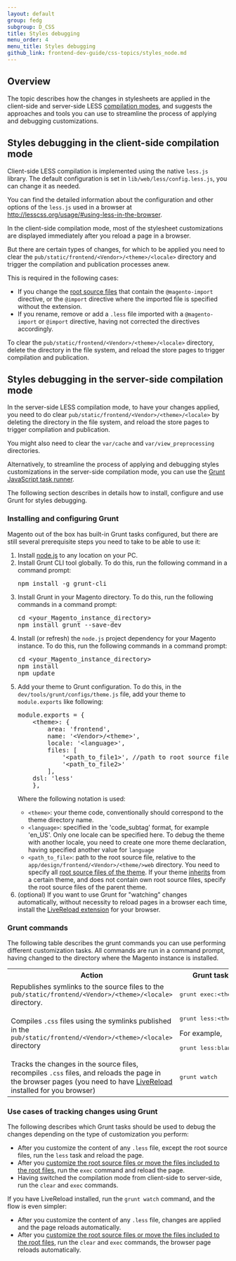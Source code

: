 ```yaml
---
layout: default
group: fedg
subgroup: D_CSS
title: Styles debugging
menu_order: 4
menu_title: Styles debugging
github_link: frontend-dev-guide/css-topics/styles_node.md
---
```


<h2>Overview</h2>

The topic describes how the changes in stylesheets are applied in the client-side and server-side LESS <a href="{{site.gdeurl}}frontend-dev-guide/css-topics/css-preprocess.html" target="_blank">compilation modes</a>, and suggests the approaches and tools you can use to streamline the process of applying and debugging customizations. 


<h2 id="css_debug_client">Styles debugging in the client-side compilation mode</h2>

Client-side LESS compilation is implemented using the native `less.js` library. The default configuration is set in <code>lib/web/less/config.less.js</code>, you can change it as needed. 

You can find the detailed information about the configuration and other options of the <code>less.js</code> used in a browser at <a href="http://lesscss.org/usage/#using-less-in-the-browser" target="_blank">http://lesscss.org/usage/#using-less-in-the-browser</a>.

In the client-side compilation mode, most of the stylesheet customizations are displayed immediately after you reload a page in a browser. 

<span id="css_exception"/>But there are certain types of changes, for which to be applied you need to clear the <code>pub/static/frontend/&lt;Vendor&gt;/&lt;theme&gt;/&lt;locale&gt;</code> directory and trigger the compilation and publication processes anew.

This is required in the following cases:
<ul>
<li>If you change the <a href="{{site.gdeurl}}frontend-dev-guide/css-topics/css-preprocess.html#css_preprocess_terms" target="_blank">root source files</a> that contain the <code>@magento-import</code> directive, or the <code>@import</code> directive where the imported file is specified without the extension.</li>
<li>If you rename, remove or add a <code>.less</code> file imported with a <code>@magento-import</code> or <code>@import</code> directive, having not corrected the directives accordingly.</li>

</ul>

To clear the <code>pub/static/frontend/&lt;Vendor&gt;/&lt;theme&gt;/&lt;locale&gt;</code> directory, delete the directory in the file system, and reload the store pages to trigger compilation and publication.

<h2 id="css_debug_server">Styles debugging in the server-side compilation mode</h2>

In the server-side LESS compilation mode, to have your changes applied, you need to do clear <code>pub/static/frontend/&lt;Vendor&gt;/&lt;theme&gt;/&lt;locale&gt;</code> by deleting the directory in the file system, and reload the store pages to trigger compilation and publication. 

<div class="bs-callout bs-callout-info" id="info">
  <p>You might also need to clear the <code>var/cache</code> and <code>var/view_preprocessing</code> directories.</p>
</div>

Alternatively, to streamline the process of applying and debugging styles customizations in the server-side compilation mode, you can use the <a href="http://gruntjs.com/" target="_blank">Grunt JavaScript task runner</a>.

The following section describes in details how to install, configure and use Grunt for styles debugging.

<h3 id="grunt_prereq">Installing and configuring Grunt</h3>

Magento out of the box has built-in Grunt tasks configured, but there are still several prerequisite steps you need to take to be able to use it:

<ol>
<li>
Install <a href="https://github.com/joyent/node/wiki/installing-node.js-via-package-manager)" target="_blank">node.js</a> to any location on your PC.
</li>
<li>Install Grunt CLI tool globally. To do this, run the following command in a command prompt:<br>
<pre>
npm install -g grunt-cli
</pre>
</li>
<li>
Install Grunt in your Magento directory. To do this, run the following commands in a command prompt:<br>
<pre>
cd &lt;your_Magento_instance_directory&gt;
npm install grunt --save-dev
</pre>
</li>

<li>
Install (or refresh) the <code>node.js</code> project dependency for your Magento instance. To do this, run the following commands in a command prompt:<br>

<pre>
cd &lt;your_Magento_instance_directory&gt;
npm install
npm update
</pre>
</li>

<li>
Add your theme to Grunt configuration. To do this, in the <code>dev/tools/grunt/configs/theme.js</code> file, add your theme to <code>module.exports</code> like following:
<pre>
module.exports = {
    &lt;theme&gt;: {
        area: 'frontend',
        name: '&lt;Vendor&gt;/&lt;theme&gt;',
        locale: '&lt;language&gt;', 
        files: [
            '&lt;path_to_file1&gt;', //path to root source file
            '&lt;path_to_file2&gt;'
        ],
    dsl: 'less'
    },
</pre>




Where the following notation is used:
<ul>
<li>
<code>&lt;theme&gt;</code>: your theme code, conventionally should correspond to the theme directory name.
</li>
<li>
<code>&lt;language&gt;</code>: specified in the 'code_subtag' format, for example 'en_US'. Only one locale can be specified here. To debug the theme with another locale, you need to create one more theme declaration, having specified another value for <code>language</code>
</li>
<li>
<code>&lt;path_to_file&gt;</code>: path to the root source file, relative to the <code>app/design/frontend/&lt;Vendor&gt;/&lt;theme/&gt;web</code> directory. You need to specify all <a href="{{site.gdeurl}}frontend-dev-guide/css-topics/css-preprocess.html#css_preprocess_terms" target="_blank">root source files of the theme</a>. If your theme <a href="{{site.gdeurl}}frontend-dev-guide/themes/theme-inherit.html" target="_blank">inherits</a> from a certain theme, and does not contain own root source files, specify the root source files of the parent theme.

</li> 

</ul>
<li id="livereload">
(optional) If you want to use Grunt for "watching" changes automatically, without necessity to reload pages in a browser each time, install the <a href="http://feedback.livereload.com/knowledgebase/articles/86242-how-do-i-install-and-use-the-browser-extensions" target="_blank">LiveReload extension</a> for your browser. 

</li>
</ol>



<h3 id="grunt_commands">Grunt commands</h3>

The following table describes the grunt commands you can use performing different customization tasks. All commands are run in a command prompt, having changed to the directory where the Magento instance is installed.

<table>
<tr>
<th>
Action
</th>
<th>
Grunt task
</th>
</tr>
<tr>
<td>
Republishes symlinks to the source files to the <code>pub/static/frontend/&lt;Vendor&gt;/&lt;theme&gt;/&lt;locale&gt;</code> directory.

</td>
<td>
<pre>
grunt exec:&lt;theme&gt;
</pre>

</td>
<tr>
<td>
Compiles <code>.css</code> files using the symlinks published in the <code>pub/static/frontend/&lt;Vendor&gt;/&lt;theme&gt;/&lt;locale&gt;</code> directory


</td>
<td>

<pre>
grunt less:&lt;theme&gt;
</pre>
For example, 
<pre>
grunt less:blank
</pre>
</td>
</tr>

<tr>
<td>
Tracks the changes in the source files, recompiles <code>.css</code> files, and reloads the page in the browser pages
(you need to have <a href="#livereload">LiveReload</a> installed for you browser)
</td>
<td>
<pre>
grunt watch
</pre>
</td>
</tr>
</table>

<h3>Use cases of tracking changes using Grunt</h3> 

The following describes which Grunt tasks should be used to debug the changes depending on the type of customization you perform:

<ul>
<li>
After you customize the content of any <code>.less</code> file, except the root source files, run the <code>less</code> task and reload the page. </li>

<li>After you <a href="#css_exception">customize the root source files or move the files included to the root files</a>, run the <code>exec</code> command and reload the page.</li>

<li>Having switched the compilation mode from client-side to server-side, run the <code>clear</code> and <code>exec</code> commands.</li>
</ul>

If you have LiveReload installed, run the <code>grunt watch</code> command, and the flow is even simpler:
<ul>
<li>
After you customize the content of any <code>.less</code> file, changes are applied and the page reloads automatically. </li>

<li>After you <a href="#css_exception">customize the root source files or move the files included to the root files</a>, run the <code>clear</code> and <code>exec</code> commands, the browser page reloads automatically.</li>

</ul>